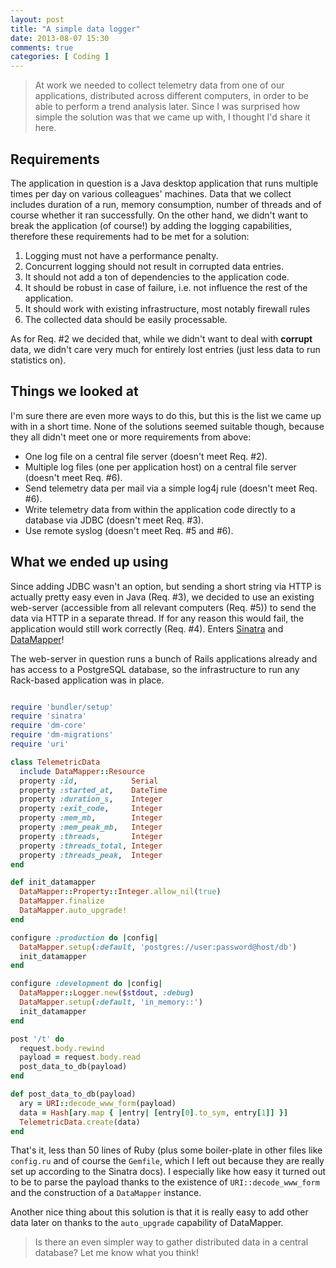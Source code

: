 ```yaml
---
layout: post
title: "A simple data logger"
date: 2013-08-07 15:30
comments: true
categories: [ Coding ]
---
```


> At work we needed to collect telemetry data from one of our applications,
> distributed across different computers, in order to be able to perform a
> trend analysis later. Since I was surprised how simple the solution was that
> we came up with, I thought I'd share it here.

## Requirements ##

The application in question is a Java desktop application that runs multiple times
per day on various colleagues' machines. Data that we collect includes duration
of a run, memory consumption, number of threads and of course whether it ran
successfully. On the other hand, we didn't want to break the application (of course!)
by adding the logging capabilities, therefore these requirements had to be met for
a solution:

  1. Logging must not have a performance penalty.
  1. Concurrent logging should not result in corrupted data entries.
  1. It should not add a ton of dependencies to the application code.
  1. It should be robust in case of failure, i.e. not influence the rest of the application.
  1. It should work with existing infrastructure, most notably firewall rules
  1. The collected data should be easily processable.

As for Req. #2 we decided that, while we didn't want to deal with **corrupt** data,
we didn't care very much for entirely lost entries (just less data to run
statistics on).

<!-- More -->

## Things we looked at ##

I'm sure there are even more ways to do this, but this is the list we came up
with in a short time. None of the solutions seemed suitable though, because
they all didn't meet one or more requirements from above:

  * One log file on a central file server (doesn't meet Req. #2).
  * Multiple log files (one per application host) on a central file server (doesn't meet Req. #6).
  * Send telemetry data per mail via a simple log4j rule (doesn't meet Req. #6).
  * Write telemetry data from within the application code directly to a database via JDBC (doesn't meet Req. #3).
  * Use remote syslog (doesn't meet Req. #5 and #6).

## What we ended up using ##

Since adding JDBC wasn't an option, but sending a short string via HTTP is
actually pretty easy even in Java (Req. #3), we decided to use an existing
web-server (accessible from all relevant computers (Req. #5)) to send the
data via HTTP in a separate thread. If for any reason this would fail, the
application would still work correctly (Req. #4). Enters [Sinatra](http://www.sinatrarb.com/)
and [DataMapper](http://datamapper.org/)!

The web-server in question runs a bunch of Rails applications already and has
access to a PostgreSQL database, so the infrastructure to run any Rack-based 
application was in place.

``` ruby A simple data logger

require 'bundler/setup'
require 'sinatra'
require 'dm-core'
require 'dm-migrations'
require 'uri'

class TelemetricData
  include DataMapper::Resource
  property :id,            Serial
  property :started_at,    DateTime
  property :duration_s,    Integer
  property :exit_code,     Integer
  property :mem_mb,        Integer
  property :mem_peak_mb,   Integer
  property :threads,       Integer
  property :threads_total, Integer
  property :threads_peak,  Integer
end

def init_datamapper
  DataMapper::Property::Integer.allow_nil(true)
  DataMapper.finalize
  DataMapper.auto_upgrade!
end

configure :production do |config|
  DataMapper.setup(:default, 'postgres://user:password@host/db')
  init_datamapper
end

configure :development do |config|
  DataMapper::Logger.new($stdout, :debug)
  DataMapper.setup(:default, 'in_memory::')
  init_datamapper
end

post '/t' do
  request.body.rewind
  payload = request.body.read
  post_data_to_db(payload)
end

def post_data_to_db(payload)
  ary = URI::decode_www_form(payload)
  data = Hash[ary.map { |entry| [entry[0].to_sym, entry[1]] }]
  TelemetricData.create(data)
end
```

That's it, less than 50 lines of Ruby (plus some boiler-plate in other files
like `config.ru` and of course the `Gemfile`, which I left out because
they are really set up according to the Sinatra docs). I especially like how
easy it turned out to be to parse the payload thanks to the existence of `URI::decode_www_form`
and the construction of a `DataMapper` instance.

Another nice thing about this solution is that it is really easy to add
other data later on thanks to the `auto_upgrade` capability of DataMapper.

> Is there an even simpler way to gather distributed data in a central database? Let me know
> what you think!
